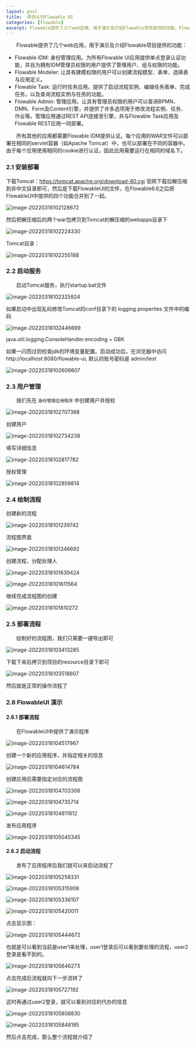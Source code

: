```yaml
---
layout: post
title:  带你认识Flowable UI
categories: [flowable]
excerpt: Flowable提供了几个web应用，用于演示及介绍Flowable项目提供的功能，FlowableIDM:身份管理应用，FlowableModeler:让具有建模权限的用户可以创建流程模型、表单、选择表与应用定义，FlowableTask:运行时任务应用FlowableAdmin:管理应用。
---
```

&emsp;&emsp;Flowable提供了几个web应用，用于演示及介绍Flowable项目提供的功能：
- Flowable IDM: 身份管理应用。为所有Flowable UI应用提供单点登录认证功能，并且为拥有IDM管理员权限的用户提供了管理用户、组与权限的功能。
- Flowable Modeler: 让具有建模权限的用户可以创建流程模型、表单、选择表与应用定义。
- Flowable Task: 运行时任务应用。提供了启动流程实例、编辑任务表单、完成任务，以及查询流程实例与任务的功能。
- Flowable Admin: 管理应用。让具有管理员权限的用户可以查询BPMN、DMN、Form及Content引擎，并提供了许多选项用于修改流程实例、任务、作业等。管理应用通过REST API连接至引擎，并与Flowable Task应用及Flowable REST应用一同部署。

&emsp;&emsp;所有其他的应用都需要Flowable IDM提供认证。每个应用的WAR文件可以部署在相同的servlet容器（如Apache Tomcat）中，也可以部署在不同的容器中。由于每个应用使用相同的cookie进行认证，因此应用需要运行在相同的域名下。



### 2.1 安装部署

下载Tomcat：https://tomcat.apache.org/download-80.cgi 官网下载后解压缩到非中文目录即可，然后是下载FlowableUI的文件，在Flowable6.6之后把FlowableUI中提供的四个功能合并到了一起。

![image-20220318102128672](/images/2022/06/image-20220318102128672.png)

然后把解压缩后的两个war包拷贝到Tomcat的解压缩的webapps目录下

![image-20220318102224330](/images/2022/06/image-20220318102224330.png)

Tomcat目录：

![image-20220318102255188](/images/2022/06/image-20220318102255188.png)



### 2.2 启动服务

&emsp;&emsp;启动Tomcat服务，执行startup.bat文件

![image-20220318102325924](/images/2022/06/image-20220318102325924.png)

如果启动中出现乱码修改Tomcat的conf目录下的 logging.properties 文件中的编码

![image-20220318102446699](/images/2022/06/image-20220318102446699.png)

java.util.logging.ConsoleHandler.encoding = GBK

如果一闪而过则检查jdk的环境变量配置。启动成功后，在浏览器中访问 http://localhost:8080/flowable-ui, 默认的账号密码是 admin/test

![image-20220318102609807](/images/2022/06/image-20220318102609807.png)



### 2.3 用户管理

&emsp;&emsp;我们先在 `身份管理应用程序` 中创建用户并授权

![image-20220318102707368](/images/2022/06/image-20220318102707368.png)

创建用户

![image-20220318102734238](/images/2022/06/image-20220318102734238.png)





填写详细信息

![image-20220318102817782](/images/2022/06/image-20220318102817782.png)



授权管理

![image-20220318102859814](/images/2022/06/image-20220318102859814.png)





### 2.4 绘制流程



创建新的流程

![image-20220318101239742](/images/2022/06/image-20220318101239742.png)

流程图界面

![image-20220318101346692](/images/2022/06/image-20220318101346692.png)





创建流程，分配处理人

![image-20220318101639424](/images/2022/06/image-20220318101639424.png)





![image-20220318101611564](/images/2022/06/image-20220318101611564.png)

继续完成流程图的创建

![image-20220318101810272](/images/2022/06/image-20220318101810272.png)





### 2.5 部署流程

&emsp;&emsp;绘制好的流程图，我们只需要一键导出即可

![image-20220318103413285](/images/2022/06/image-20220318103413285.png)

下载下来后拷贝到项目的resource目录下即可

![image-20220318103518807](/images/2022/06/image-20220318103518807.png)





然后就是正常的操作流程了





### 2.6 FlowableUI 演示

#### 2.6.1 部署流程

&emsp;&emsp;在FlowableUI中提供了演示程序

![image-20220318104517967](/images/2022/06/image-20220318104517967.png)

创建一个新的应用程序，并指定相关的信息

![image-20220318104614784](/images/2022/06/image-20220318104614784.png)

创建应用后需要指定对应的流程图

![image-20220318104703306](/images/2022/06/image-20220318104703306.png)



![image-20220318104735714](/images/2022/06/image-20220318104735714.png)





![image-20220318104811812](/images/2022/06/image-20220318104811812.png)



发布应用程序

![image-20220318105045345](/images/2022/06/image-20220318105045345.png)







#### 2.6.2 启动流程

&emsp;&emsp;发布了应用程序后我们就可以来启动流程了

![image-20220318105258331](/images/2022/06/image-20220318105258331.png)



![image-20220318105315908](/images/2022/06/image-20220318105315908.png)





![image-20220318105336107](/images/2022/06/image-20220318105336107.png)



![image-20220318105420011](/images/2022/06/image-20220318105420011.png)

点击显示图：

![image-20220318105444672](/images/2022/06/image-20220318105444672.png)

也就是可以看到当前是user1来处理，user1登录后可以看到要处理的流程，user2登录是看不到的。

![image-20220318105646273](/images/2022/06/image-20220318105646273.png)



点击完成后流程就向下一步流转了

![image-20220318105727192](/images/2022/06/image-20220318105727192.png)



这时再通过user2登录，就可以看到对应的代办的信息

![image-20220318105808830](/images/2022/06/image-20220318105808830.png)



![image-20220318105848185](/images/2022/06/image-20220318105848185.png)

然后点击完成，那么整个流程就介绍了
